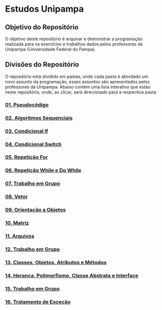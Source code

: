 # Estudos Unipampa

## Objetivo do Repositório
O objetivo deste repositório é arquivar e demonstrar a programação realizada para os exercícios e trabalhos dados pelos professores da Unipampa (Universidade Federal do Pampa).

## Divisões do Repositório
O repositório está dividido em pastas, onde cada pasta é abordado um novo assunto da programação, esses assuntos são apresentados pelos professores da Unipampa. Abaixo contém uma lista interativa que estão neste repositório, onde, ao clicar, será direcionado para a respectiva pasta.

### [01. Pseudocódigo](./01-pseudocodigo)

### [02. Algoritmos Sequenciais](./02-algoritmos-sequenciais)

### [03. Condicional If](./03-condicional-if)

### [04. Condicional Switch](./04-condicional-switch)

### [05. Repetição For](./05-repeticao-for)

### [06. Repetição While e Do While](./06-repeticao-while-dowhile)

### [07. Trabalho em Grupo](./07-trabalho-em-grupo)

### [08. Vetor](./08-vetor)

### [09. Orientação a Objetos](./09-orientacao-a-objetos)

### [10. Matriz](./10-matriz)

### [11. Arquivos](./11-arquivos)

### [12. Trabalho em Grupo](https://github.com/ricardolhc/geracao-arquivo.git)

### [13. Classes, Objetos, Atributos e Métodos](./13-arquivos)

### [14. Herança, Polimorfismo, Classe Abstrata e Interface](./14-heran%C3%A7a-polimorfismo-abstracao-interface/)

### [15. Trabalho em Grupo](https://github.com/ricardolhc/POO.git)

### [16. Tratamento de Exceção](./16-tratamento-de-excecao/)